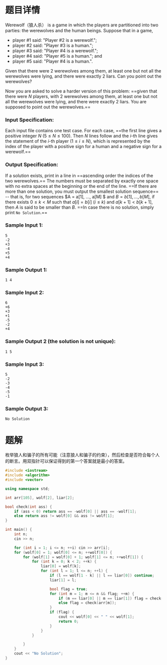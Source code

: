 # 题目详情
Werewolf（狼人杀） is a game in which the players are partitioned into two parties: the werewolves and the human beings. Suppose that in a game,

*   player #1 said: "Player #2 is a werewolf.";
*   player #2 said: "Player #3 is a human.";
*   player #3 said: "Player #4 is a werewolf.";
*   player #4 said: "Player #5 is a human."; and
*   player #5 said: "Player #4 is a human.".

Given that there were 2 werewolves among them, at least one but not all the werewolves were lying, and there were exactly 2 liars. Can you point out the werewolves?

Now you are asked to solve a harder version of this problem: ==given that there were $N$ players, with 2 werewolves among them, at least one but not all the werewolves were lying, and there were exactly 2 liars. You are supposed to point out the werewolves.==

### Input Specification:

Each input file contains one test case. For each case, ==the first line gives a positive integer $N$ ($5 \le N \le 100$). Then $N$ lines follow and the $i$-th line gives the statement of the $i$-th player ($1 \le i \le N$), which is represented by the index of the player with a positive sign for a human and a negative sign for a werewolf.==

### Output Specification:

If a solution exists, print in a line in ==ascending order the indices of the two werewolves.== The numbers must be separated by exactly one space with no extra spaces at the beginning or the end of the line. ==If there are more than one solution, you must output the smallest solution sequence== -- that is, for two sequences $A = a[1], ..., a[M] $ and $B=b[1],...,b[M]$, if there exists $0 \le k < M$ such that $a[i]=b[i]$ ($i \le k$) and $a[k+1]<b[k+1]$, then $A$ is said to be smaller than $B$. ==In case there is no solution, simply print `No Solution`.==

### Sample Input 1:

    5
    -2
    +3
    -4
    +5
    +4

### Sample Output 1:

    1 4


### Sample Input 2:

    6
    +6
    +3
    +1
    -5
    -2
    +4


### Sample Output 2 (the solution is not unique):

    1 5


### Sample Input 3:

    5
    -2
    -3
    -4
    -5
    -1


### Sample Output 3:

    No Solution

# 题解

枚举狼人和骗子的所有可能（注意狼人和骗子的约束），然后检查是否符合每个人的断言。用双指针可以保证得到的第一个答案就是最小的答案。

```cpp
#include <iostream>
#include <algorithm>
#include <vector>

using namespace std;

int arr[105], wolf[2], liar[2];

bool check(int ass) {
    if (ass < 0) return ass == -wolf[0] || ass == -wolf[1];
    else return ass != wolf[0] && ass != wolf[1];
}

int main() {
    int n;
    cin >> n;

    for (int i = 1; i <= n; ++i) cin >> arr[i];
    for (wolf[0] = 1; wolf[0] <= n; ++wolf[0]) {
        for (wolf[1] = wolf[0] + 1; wolf[1] <= n; ++wolf[1]) {
            for (int k = 0; k < 2; ++k) {
                liar[0] = wolf[k];
                for (int l = 1; l <= n; ++l) {
                    if (l == wolf[1 - k] || l == liar[0]) continue;
                    liar[1] = l;

                    bool flag = true;
                    for (int m = 1; m <= n && flag; ++m) {
                        if (m == liar[0] || m == liar[1]) flag = check(-arr[m]);
                        else flag = check(arr[m]);
                    }
                    if (flag) {
                        cout << wolf[0] << " " << wolf[1];
                        return 0;
                    }
                }
            }

        }
    }
    cout << "No Solution";
}
```

